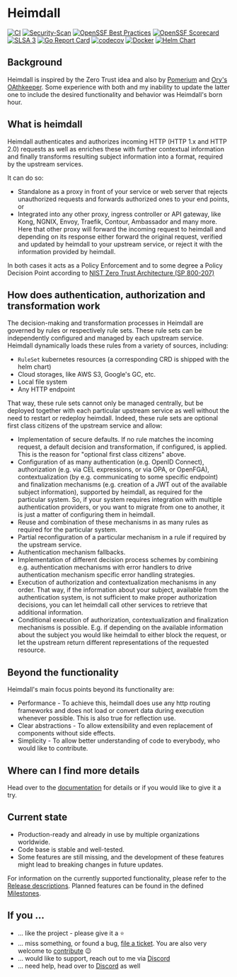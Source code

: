 # Heimdall
[![CI](https://github.com/dadrus/heimdall/actions/workflows/ci.yaml/badge.svg?branch=main)](https://github.com/dadrus/heimdall/actions/workflows/ci.yml)
[![Security-Scan](https://github.com/dadrus/heimdall/actions/workflows/security.yaml/badge.svg)](https://github.com/dadrus/heimdall/actions/workflows/security.yml)
[![OpenSSF Best Practices](https://www.bestpractices.dev/projects/7738/badge)](https://www.bestpractices.dev/projects/7738)
[![OpenSSF Scorecard](https://api.securityscorecards.dev/projects/github.com/dadrus/heimdall/badge)](https://securityscorecards.dev/viewer/?uri=github.com/dadrus/heimdall)
[![SLSA 3](https://slsa.dev/images/gh-badge-level3.svg)](https://slsa.dev)
[![Go Report Card](https://goreportcard.com/badge/github.com/dadrus/heimdall)](https://goreportcard.com/report/github.com/dadrus/heimdall)
[![codecov](https://codecov.io/gh/dadrus/heimdall/branch/main/graph/badge.svg)](https://codecov.io/gh/dadrus/heimdall)
[![Docker](https://img.shields.io/badge/image-0.16.2-blue?logo=docker)](https://hub.docker.com/r/dadrus/heimdall)
[![Helm Chart](https://img.shields.io/badge/dynamic/yaml.svg?label=chart&url=https://dadrus.github.io/heimdall/charts/index.yaml&query=$.entries.heimdall[0].version&logo=helm&logoColor=white)](https://github.com/dadrus/heimdall/tree/main/charts/heimdall)

## Background

Heimdall is inspired by the Zero Trust idea and also by [Pomerium](https://www.pomerium.com/docs) and [Ory's OAthkeeper](https://www.ory.sh/docs/oathkeeper). Some experience with both and my inability to update the latter one to include the desired functionality and behavior was Heimdall's born hour. 

## What is heimdall

Heimdall authenticates and authorizes incoming HTTP (HTTP 1.x and HTTP 2.0) requests as well as enriches these with further contextual information and finally transforms resulting subject information into a format, required by the upstream services.

It can do so:

* Standalone as a proxy in front of your service or web server that rejects unauthorized requests and forwards authorized ones to your end points, or 
* Integrated into any other proxy, ingress controller or API gateway, like Kong, NGNIX, Envoy, Traefik, Contour, Ambassador and many more. Here that other proxy will forward the incoming request to heimdall and depending on its response either forward the original request, verified and updated by heimdall to your upstream service, or reject it with the information provided by heimdall.

In both cases it acts as a Policy Enforcement and to some degree a Policy Decision Point according to [NIST Zero Trust Architecture (SP 800-207)](https://doi.org/10.6028/NIST.SP.800-207)

## How does authentication, authorization and transformation work

The decision-making and transformation processes in Heimdall are governed by rules or respectively rule sets. These rule sets can be independently configured and managed by each upstream service. Heimdall dynamically loads these rules from a variety of sources, including:

* `RuleSet` kubernetes resources (a corresponding CRD is shipped with the helm chart)
* Cloud storages, like AWS S3, Google's GC, etc.
* Local file system
* Any HTTP endpoint

That way, these rule sets cannot only be managed centrally, but be deployed together with each particular upstream service as well without the need to restart or redeploy heimdall. Indeed, these rule sets are optional first class citizens of the upstream service and allow:

* Implementation of secure defaults. If no rule matches the incoming request, a default decision and transformation, if configured, is applied. This is the reason for "optional first class citizens" above.
* Configuration of as many authentication (e.g. OpenID Connect), authorization (e.g. via CEL expressions, or via OPA, or OpenFGA), contextualization (by e.g. communicating to some specific endpoint) and finalization mechanisms (e.g. creation of a JWT out of the available subject information), supported by heimdall, as required for the particular system. So, if your system requires integration with multiple authentication providers, or you want to migrate from one to another, it is just a matter of configuring them in heimdall.
* Reuse and combination of these mechanisms in as many rules as required for the particular system.
* Partial reconfiguration of a particular mechanism in a rule if required by the upstream service.
* Authentication mechanism fallbacks.
* Implementation of different decision process schemes by combining e.g. authentication mechanisms with error handlers to drive authentication mechanism specific error handling strategies.
* Execution of authorization and contextualization mechanisms in any order. That way, if the information about your subject, available from the authentication system, is not sufficient to make proper authorization decisions, you can let heimdall call other services to retrieve that additional information.
* Conditional execution of authorization, contextualization and finalization mechanisms is possible. E.g. if depending on the available information about the subject you would like heimdall to either block the request, or let the upstream return different representations of the requested resource.

## Beyond the functionality

Heimdall's main focus points beyond its functionality are:

* Performance - To achieve this, heimdall does use any http routing frameworks and does not load or convert data during execution whenever possible. This is also true for reflection use.
* Clear abstractions - To allow extensibility and even replacement of components without side effects.
* Simplicity - To allow better understanding of code to everybody, who would like to contribute.

## Where can I find more details

Head over to the [documentation](https://dadrus.github.io/heimdall/) for details or if you would like to give it a try.

## Current state

* Production-ready and already in use by multiple organizations worldwide.
* Code base is stable and well-tested. 
* Some features are still missing, and the development of these features might lead to breaking changes in future updates.

For information on the currently supported functionality, please refer to the [Release descriptions](https://github.com/dadrus/heimdall/releases). Planned features can be found in the defined [Milestones](https://github.com/dadrus/heimdall/milestones).


## If you ...

* ... like the project - please give it a :star:
* ... miss something, or found a bug, [file a ticket](https://github.com/dadrus/heimdall/issues). You are also very welcome to [contribute](CONTRIBUTING.md) :wink:
* ... would like to support, reach out to me via [Discord](https://discord.gg/qQgg8xKuyb)
* ... need help, head over to [Discord](https://discord.gg/qQgg8xKuyb) as well
